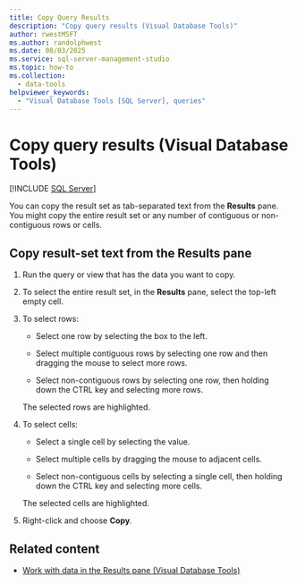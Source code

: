 ```yaml
---
title: Copy Query Results
description: "Copy query results (Visual Database Tools)"
author: rwestMSFT
ms.author: randolphwest
ms.date: 08/03/2025
ms.service: sql-server-management-studio
ms.topic: how-to
ms.collection:
  - data-tools
helpviewer_keywords:
  - "Visual Database Tools [SQL Server], queries"
---
```

# Copy query results (Visual Database Tools)

[!INCLUDE [SQL Server](../includes/applies-to-version/sqlserver.md)]

You can copy the result set as tab-separated text from the **Results** pane. You might copy the entire result set or any number of contiguous or non-contiguous rows or cells.

## Copy result-set text from the Results pane

1. Run the query or view that has the data you want to copy.

1. To select the entire result set, in the **Results** pane, select the top-left empty cell.

1. To select rows:

   - Select one row by selecting the box to the left.

   - Select multiple contiguous rows by selecting one row and then dragging the mouse to select more rows.

   - Select non-contiguous rows by selecting one row, then holding down the CTRL key and selecting more rows.

   The selected rows are highlighted.

1. To select cells:

   - Select a single cell by selecting the value.

   - Select multiple cells by dragging the mouse to adjacent cells.

   - Select non-contiguous cells by selecting a single cell, then holding down the CTRL key and selecting more cells.

   The selected cells are highlighted.

1. Right-click and choose **Copy**.

## Related content

- [Work with data in the Results pane (Visual Database Tools)](work-with-data-in-the-results-pane-visual-database-tools.md)
